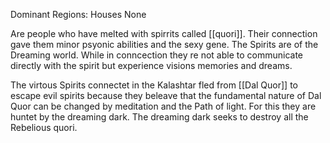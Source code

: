 Dominant Regions:
Houses None

Are people who have melted with spirrits called [[quori]].
Their connection gave them minor psyonic abilities and the sexy gene. The Spirits are of the Dreaming world. While in conncection they re not able to communicate directly with the spirit but experience visions memories and dreams.

The virtous Spirits connectet in the Kalashtar fled from [[Dal Quor]] to escape evil spirits because they beleave that the fundamental nature of Dal Quor can be changed by meditation and the Path of light. For this they are huntet by the dreaming dark. The dreaming dark seeks to destroy all the Rebelious quori.
